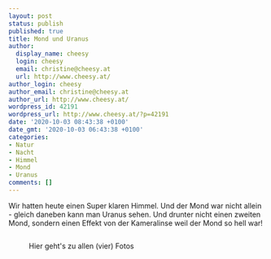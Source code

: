```yaml
---
layout: post
status: publish
published: true
title: Mond und Uranus
author:
  display_name: cheesy
  login: cheesy
  email: christine@cheesy.at
  url: http://www.cheesy.at/
author_login: cheesy
author_email: christine@cheesy.at
author_url: http://www.cheesy.at/
wordpress_id: 42191
wordpress_url: http://www.cheesy.at/?p=42191
date: '2020-10-03 08:43:38 +0100'
date_gmt: '2020-10-03 06:43:38 +0100'
categories:
- Natur
- Nacht
- Himmel
- Mond
- Uranus
comments: []
---
```

<!-- wp:paragraph -->
Wir hatten heute einen Super klaren Himmel. Und der Mond war nicht allein - gleich daneben kann man Uranus sehen. Und drunter nicht einen zweiten Mond, sondern einen Effekt von der Kameralinse weil der Mond so hell war!
<!-- /wp:paragraph -->
<!-- wp:image {"id":42187} -->
<figure class="wp-block-image"><img src="{% link _posts/2020-10-03-mond-und-uranus/Moon-and-Uranus-003.jpg %}" alt="" class="wp-image-42187"></figure>
<!-- /wp:image -->
<!-- wp:image {"id":42188,"linkDestination":"custom"} -->
<figure class="wp-block-image"><a href="http://www.cheesy.at/fotos/sonstiges/mond-und-uranus/"><img src="{% link _posts/2020-10-03-mond-und-uranus/Moon-and-Uranus-004.jpg %}" alt="" class="wp-image-42188"></a><br>
<figcaption>Hier geht's zu allen (vier) Fotos</figcaption>
</figure>
<!-- /wp:image -->
